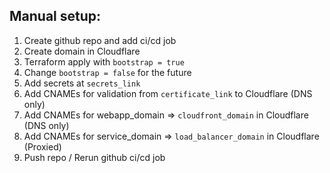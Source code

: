 ## Manual setup:
1. Create github repo and add ci/cd job
2. Create domain in Cloudflare
3. Terraform apply with `bootstrap = true`
4. Change `bootstrap = false` for the future
5. Add secrets at `secrets_link`
6. Add CNAMEs for validation from `certificate_link` to Cloudflare (DNS only)
7. Add CNAMEs for webapp_domain => `cloudfront_domain` in Cloudflare (DNS only)
8. Add CNAMEs for service_domain => `load_balancer_domain` in Cloudflare (Proxied)
9. Push repo / Rerun github ci/cd job
